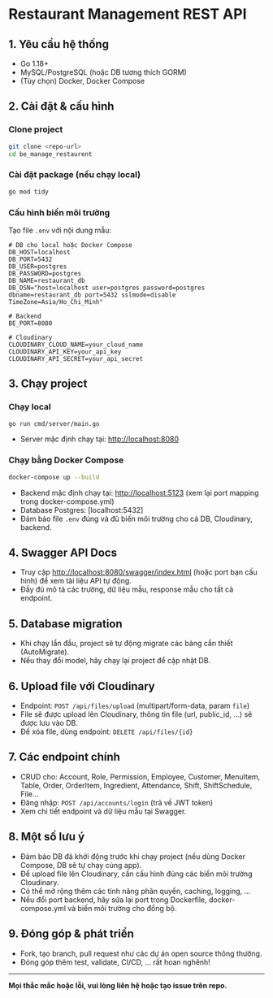 # Restaurant Management REST API

## 1. Yêu cầu hệ thống
- Go 1.18+
- MySQL/PostgreSQL (hoặc DB tương thích GORM)
- (Tùy chọn) Docker, Docker Compose

## 2. Cài đặt & cấu hình

### Clone project
```bash
git clone <repo-url>
cd be_manage_restaurent
```

### Cài đặt package (nếu chạy local)
```bash
go mod tidy
```

### Cấu hình biến môi trường
Tạo file `.env` với nội dung mẫu:
```
# DB cho local hoặc Docker Compose
DB_HOST=localhost
DB_PORT=5432
DB_USER=postgres
DB_PASSWORD=postgres
DB_NAME=restaurant_db
DB_DSN="host=localhost user=postgres password=postgres dbname=restaurant_db port=5432 sslmode=disable TimeZone=Asia/Ho_Chi_Minh"

# Backend
BE_PORT=8080

# Cloudinary
CLOUDINARY_CLOUD_NAME=your_cloud_name
CLOUDINARY_API_KEY=your_api_key
CLOUDINARY_API_SECRET=your_api_secret
```

## 3. Chạy project

### Chạy local
```bash
go run cmd/server/main.go
```
- Server mặc định chạy tại: [http://localhost:8080](http://localhost:8080)

### Chạy bằng Docker Compose
```bash
docker-compose up --build
```
- Backend mặc định chạy tại: [http://localhost:5123](http://localhost:5123) (xem lại port mapping trong docker-compose.yml)
- Database Postgres: [localhost:5432]
- Đảm bảo file `.env` đúng và đủ biến môi trường cho cả DB, Cloudinary, backend.

## 4. Swagger API Docs
- Truy cập [http://localhost:8080/swagger/index.html](http://localhost:8080/swagger/index.html) (hoặc port bạn cấu hình) để xem tài liệu API tự động.
- Đầy đủ mô tả các trường, dữ liệu mẫu, response mẫu cho tất cả endpoint.

## 5. Database migration
- Khi chạy lần đầu, project sẽ tự động migrate các bảng cần thiết (AutoMigrate).
- Nếu thay đổi model, hãy chạy lại project để cập nhật DB.

## 6. Upload file với Cloudinary
- Endpoint: `POST /api/files/upload` (multipart/form-data, param `file`)
- File sẽ được upload lên Cloudinary, thông tin file (url, public_id, ...) sẽ được lưu vào DB.
- Để xóa file, dùng endpoint: `DELETE /api/files/{id}`

## 7. Các endpoint chính
- CRUD cho: Account, Role, Permission, Employee, Customer, MenuItem, Table, Order, OrderItem, Ingredient, Attendance, Shift, ShiftSchedule, File...
- Đăng nhập: `POST /api/accounts/login` (trả về JWT token)
- Xem chi tiết endpoint và dữ liệu mẫu tại Swagger.

## 8. Một số lưu ý
- Đảm bảo DB đã khởi động trước khi chạy project (nếu dùng Docker Compose, DB sẽ tự chạy cùng app).
- Để upload file lên Cloudinary, cần cấu hình đúng các biến môi trường Cloudinary.
- Có thể mở rộng thêm các tính năng phân quyền, caching, logging, ...
- Nếu đổi port backend, hãy sửa lại port trong Dockerfile, docker-compose.yml và biến môi trường cho đồng bộ.

## 9. Đóng góp & phát triển
- Fork, tạo branch, pull request như các dự án open source thông thường.
- Đóng góp thêm test, validate, CI/CD, ... rất hoan nghênh!

---
**Mọi thắc mắc hoặc lỗi, vui lòng liên hệ hoặc tạo issue trên repo.** 